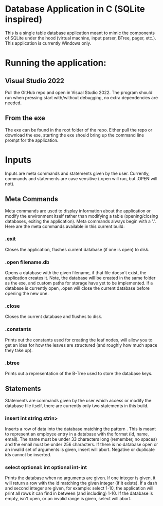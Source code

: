 # Database Application in C (SQLite inspired)

This is a single table database application meant to mimic the components of SQLite under the hood (virtual machine, input parser, BTree, pager, etc.). This application is currently Windows only.

# Running the application:

## Visual Studio 2022

Pull the GitHub repo and open in Visual Studio 2022. The program should run when pressing start with/without debugging, no extra dependencies are needed.

## From the exe

The exe can be found in the root folder of the repo. Either pull the repo or download the exe, starting the exe should bring up the command line prompt for the application.

# Inputs

Inputs are meta commands and statements given by the user. Currently, commands and statements are case sensitive (.open will run, but .OPEN will not).

## Meta Commands

Meta commands are used to display information about the application or modify the environment itself rather than modifying a table (opening/closing databases, exiting the application). Meta commands always begin with a '.'. Here are the meta commands available in this current build:

### .exit

Closes the application, flushes current database (if one is open) to disk.

### .open filename.db

Opens a database with the given filename, if that file doesn't exist, the application creates it. Note, the database will be created in the same folder as the exe, and custom paths for storage have yet to be implemented. If a database is currently open, .open will close the current database before opening the new one.

### .close

Closes the current database and flushes to disk.

### .constants

Prints out the constants used for creating the leaf nodes, will allow you to get an idea for how the leaves are structured (and roughly how much space they take up).

### .btree

Prints out a representation of the B-Tree used to store the database keys.

## Statements

Statements are commands given by the user which access or modify the database file itself, there are currently only two statements in this build.

### insert int string strin>

Inserts a row of data into the database matching the pattern <int> <string> <string>. This is meant to represent an employee entry in a database with the format (id, name, email). The name must be under 33 characters long (remember, no spaces) and the email must be under 256 characters. If there is no database open or an invalid set of arguments is given, insert will abort. Negative or duplicate ids cannot be inserted.

### select optional: int optional int-int

Prints the database when no arguments are given. If one integer is given, it will return a row with the id matching the given integer (if it exists). If a dash and second integer are given, for example: select 1-10, the application will print all rows it can find in between (and including) 1-10. If the database is empty, isn't open, or an invalid range is given, select will abort.
